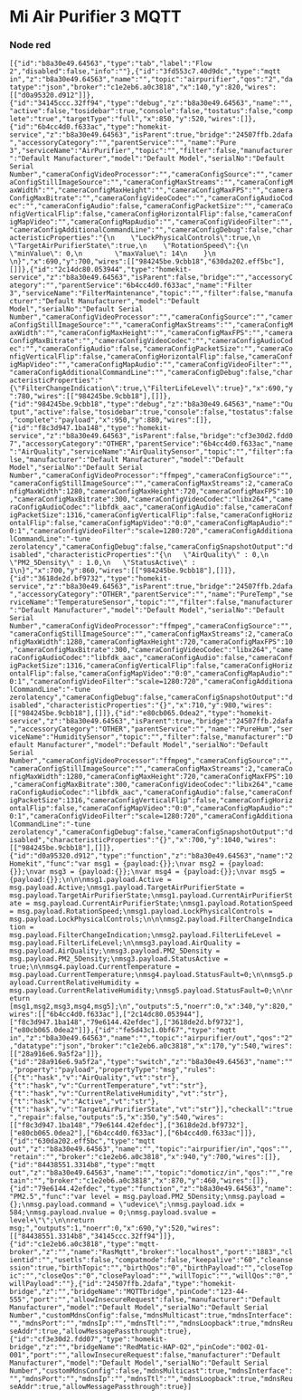 # Mi Air Purifier 3 MQTT 

### Node red

`[{"id":"b8a30e49.64563","type":"tab","label":"Flow 2","disabled":false,"info":""},{"id":"3fd553c7.40d9dc","type":"mqtt in","z":"b8a30e49.64563","name":"","topic":"airpurifier","qos":"2","datatype":"json","broker":"c1e2eb6.a0c3818","x":140,"y":820,"wires":[["d0a95320.d912"]]},{"id":"34145ccc.32ff94","type":"debug","z":"b8a30e49.64563","name":"","active":false,"tosidebar":true,"console":false,"tostatus":false,"complete":"true","targetType":"full","x":850,"y":520,"wires":[]},{"id":"6b4cc4d0.f633ac","type":"homekit-service","z":"b8a30e49.64563","isParent":true,"bridge":"24507ffb.2dafa","accessoryCategory":"","parentService":"","name":"Pure 3","serviceName":"AirPurifier","topic":"","filter":false,"manufacturer":"Default Manufacturer","model":"Default Model","serialNo":"Default Serial Number","cameraConfigVideoProcessor":"","cameraConfigSource":"","cameraConfigStillImageSource":"","cameraConfigMaxStreams":"","cameraConfigMaxWidth":"","cameraConfigMaxHeight":"","cameraConfigMaxFPS":"","cameraConfigMaxBitrate":"","cameraConfigVideoCodec":"","cameraConfigAudioCodec":"","cameraConfigAudio":false,"cameraConfigPacketSize":"","cameraConfigVerticalFlip":false,"cameraConfigHorizontalFlip":false,"cameraConfigMapVideo":"","cameraConfigMapAudio":"","cameraConfigVideoFilter":"","cameraConfigAdditionalCommandLine":"","cameraConfigDebug":false,"characteristicProperties":"{\n    \"LockPhysicalControls\":true,\n    \"TargetAirPurifierState\":true,\n    \"RotationSpeed\":{\n        \"minValue\": 0,\n        \"maxValue\": 14\n    }\n    \n}","x":690,"y":700,"wires":[["984245be.9cbb18","630da202.eff5bc"],[]]},{"id":"2c14dc80.053944","type":"homekit-service","z":"b8a30e49.64563","isParent":false,"bridge":"","accessoryCategory":"","parentService":"6b4cc4d0.f633ac","name":"Filter 3","serviceName":"FilterMaintenance","topic":"","filter":false,"manufacturer":"Default Manufacturer","model":"Default Model","serialNo":"Default Serial Number","cameraConfigVideoProcessor":"","cameraConfigSource":"","cameraConfigStillImageSource":"","cameraConfigMaxStreams":"","cameraConfigMaxWidth":"","cameraConfigMaxHeight":"","cameraConfigMaxFPS":"","cameraConfigMaxBitrate":"","cameraConfigVideoCodec":"","cameraConfigAudioCodec":"","cameraConfigAudio":false,"cameraConfigPacketSize":"","cameraConfigVerticalFlip":false,"cameraConfigHorizontalFlip":false,"cameraConfigMapVideo":"","cameraConfigMapAudio":"","cameraConfigVideoFilter":"","cameraConfigAdditionalCommandLine":"","cameraConfigDebug":false,"characteristicProperties":"{\"FilterChangeIndication\":true,\"FilterLifeLevel\":true}","x":690,"y":780,"wires":[["984245be.9cbb18"],[]]},{"id":"984245be.9cbb18","type":"debug","z":"b8a30e49.64563","name":"Output","active":false,"tosidebar":true,"console":false,"tostatus":false,"complete":"payload","x":950,"y":880,"wires":[]},{"id":"f8c3d947.1ba148","type":"homekit-service","z":"b8a30e49.64563","isParent":false,"bridge":"cf3e30d2.fdd07","accessoryCategory":"OTHER","parentService":"6b4cc4d0.f633ac","name":"AirQuality","serviceName":"AirQualitySensor","topic":"","filter":false,"manufacturer":"Default Manufacturer","model":"Default Model","serialNo":"Default Serial Number","cameraConfigVideoProcessor":"ffmpeg","cameraConfigSource":"","cameraConfigStillImageSource":"","cameraConfigMaxStreams":2,"cameraConfigMaxWidth":1280,"cameraConfigMaxHeight":720,"cameraConfigMaxFPS":10,"cameraConfigMaxBitrate":300,"cameraConfigVideoCodec":"libx264","cameraConfigAudioCodec":"libfdk_aac","cameraConfigAudio":false,"cameraConfigPacketSize":1316,"cameraConfigVerticalFlip":false,"cameraConfigHorizontalFlip":false,"cameraConfigMapVideo":"0:0","cameraConfigMapAudio":"0:1","cameraConfigVideoFilter":"scale=1280:720","cameraConfigAdditionalCommandLine":"-tune zerolatency","cameraConfigDebug":false,"cameraConfigSnapshotOutput":"disabled","characteristicProperties":"{\n   \"AirQuality\" : 0,\n   \"PM2_5Density\" : 1.0,\n   \"StatusActive\" : 1\n}","x":700,"y":860,"wires":[["984245be.9cbb18"],[]]},{"id":"3618de2d.bf9732","type":"homekit-service","z":"b8a30e49.64563","isParent":true,"bridge":"24507ffb.2dafa","accessoryCategory":"OTHER","parentService":"","name":"PureTemp","serviceName":"TemperatureSensor","topic":"","filter":false,"manufacturer":"Default Manufacturer","model":"Default Model","serialNo":"Default Serial Number","cameraConfigVideoProcessor":"ffmpeg","cameraConfigSource":"","cameraConfigStillImageSource":"","cameraConfigMaxStreams":2,"cameraConfigMaxWidth":1280,"cameraConfigMaxHeight":720,"cameraConfigMaxFPS":10,"cameraConfigMaxBitrate":300,"cameraConfigVideoCodec":"libx264","cameraConfigAudioCodec":"libfdk_aac","cameraConfigAudio":false,"cameraConfigPacketSize":1316,"cameraConfigVerticalFlip":false,"cameraConfigHorizontalFlip":false,"cameraConfigMapVideo":"0:0","cameraConfigMapAudio":"0:1","cameraConfigVideoFilter":"scale=1280:720","cameraConfigAdditionalCommandLine":"-tune zerolatency","cameraConfigDebug":false,"cameraConfigSnapshotOutput":"disabled","characteristicProperties":"{}","x":710,"y":980,"wires":[["984245be.9cbb18"],[]]},{"id":"e80cb065.0dea2","type":"homekit-service","z":"b8a30e49.64563","isParent":true,"bridge":"24507ffb.2dafa","accessoryCategory":"OTHER","parentService":"","name":"PureHum","serviceName":"HumiditySensor","topic":"","filter":false,"manufacturer":"Default Manufacturer","model":"Default Model","serialNo":"Default Serial Number","cameraConfigVideoProcessor":"ffmpeg","cameraConfigSource":"","cameraConfigStillImageSource":"","cameraConfigMaxStreams":2,"cameraConfigMaxWidth":1280,"cameraConfigMaxHeight":720,"cameraConfigMaxFPS":10,"cameraConfigMaxBitrate":300,"cameraConfigVideoCodec":"libx264","cameraConfigAudioCodec":"libfdk_aac","cameraConfigAudio":false,"cameraConfigPacketSize":1316,"cameraConfigVerticalFlip":false,"cameraConfigHorizontalFlip":false,"cameraConfigMapVideo":"0:0","cameraConfigMapAudio":"0:1","cameraConfigVideoFilter":"scale=1280:720","cameraConfigAdditionalCommandLine":"-tune zerolatency","cameraConfigDebug":false,"cameraConfigSnapshotOutput":"disabled","characteristicProperties":"{}","x":700,"y":1040,"wires":[["984245be.9cbb18"],[]]},{"id":"d0a95320.d912","type":"function","z":"b8a30e49.64563","name":"2Homekit","func":"var msg1 = {payload:{}};\nvar msg2 = {payload:{}};\nvar msg3 = {payload:{}};\nvar msg4 = {payload:{}};\nvar msg5 = {payload:{}};\n\n\nmsg1.payload.Active = msg.payload.Active;\nmsg1.payload.TargetAirPurifierState = msg.payload.TargetAirPurifierState;\nmsg1.payload.CurrentAirPurifierState = msg.payload.CurrentAirPurifierState;\nmsg1.payload.RotationSpeed = msg.payload.RotationSpeed;\nmsg1.payload.LockPhysicalControls = msg.payload.LockPhysicalControls;\n\n\nmsg2.payload.FilterChangeIndication = msg.payload.FilterChangeIndication;\nmsg2.payload.FilterLifeLevel = msg.payload.FilterLifeLevel;\n\nmsg3.payload.AirQuality = msg.payload.AirQuality;\nmsg3.payload.PM2_5Density = msg.payload.PM2_5Density;\nmsg3.payload.StatusActive = true;\n\nmsg4.payload.CurrentTemperature = msg.payload.CurrentTemperature;\nmsg4.payload.StatusFault=0;\n\nmsg5.payload.CurrentRelativeHumidity = msg.payload.CurrentRelativeHumidity;\nmsg5.payload.StatusFault=0;\n\nreturn [msg1,msg2,msg3,msg4,msg5];\n","outputs":5,"noerr":0,"x":340,"y":820,"wires":[["6b4cc4d0.f633ac"],["2c14dc80.053944"],["f8c3d947.1ba148","79e6144.42efdec"],["3618de2d.bf9732"],["e80cb065.0dea2"]]},{"id":"fe5d43c1.0bf67","type":"mqtt in","z":"b8a30e49.64563","name":"","topic":"airpurifier/out","qos":"2","datatype":"json","broker":"c1e2eb6.a0c3818","x":170,"y":540,"wires":[["28a916e6.9a5f2a"]]},{"id":"28a916e6.9a5f2a","type":"switch","z":"b8a30e49.64563","name":"","property":"payload","propertyType":"msg","rules":[{"t":"hask","v":"AirQuality","vt":"str"},{"t":"hask","v":"CurrentTemperature","vt":"str"},{"t":"hask","v":"CurrentRelativeHumidity","vt":"str"},{"t":"hask","v":"Active","vt":"str"},{"t":"hask","v":"TargetAirPurifierState","vt":"str"}],"checkall":"true","repair":false,"outputs":5,"x":350,"y":540,"wires":[["f8c3d947.1ba148","79e6144.42efdec"],["3618de2d.bf9732"],["e80cb065.0dea2"],["6b4cc4d0.f633ac"],["6b4cc4d0.f633ac"]]},{"id":"630da202.eff5bc","type":"mqtt out","z":"b8a30e49.64563","name":"","topic":"airpurifier/in","qos":"","retain":"","broker":"c1e2eb6.a0c3818","x":940,"y":700,"wires":[]},{"id":"84438551.3314b8","type":"mqtt out","z":"b8a30e49.64563","name":"","topic":"domoticz/in","qos":"","retain":"","broker":"c1e2eb6.a0c3818","x":870,"y":460,"wires":[]},{"id":"79e6144.42efdec","type":"function","z":"b8a30e49.64563","name":"PM2.5","func":"var level = msg.payload.PM2_5Density;\nmsg.payload = {};\nmsg.payload.command = \"udevice\";\nmsg.payload.idx = 584;\nmsg.payload.nvalue = 0;\nmsg.payload.svalue = level+\"\";\n\nreturn msg;","outputs":1,"noerr":0,"x":690,"y":520,"wires":[["84438551.3314b8","34145ccc.32ff94"]]},{"id":"c1e2eb6.a0c3818","type":"mqtt-broker","z":"","name":"RasMqtt","broker":"localhost","port":"1883","clientid":"","usetls":false,"compatmode":false,"keepalive":"60","cleansession":true,"birthTopic":"","birthQos":"0","birthPayload":"","closeTopic":"","closeQos":"0","closePayload":"","willTopic":"","willQos":"0","willPayload":""},{"id":"24507ffb.2dafa","type":"homekit-bridge","z":"","bridgeName":"MQTTbridge","pinCode":"123-44-555","port":"","allowInsecureRequest":false,"manufacturer":"Default Manufacturer","model":"Default Model","serialNo":"Default Serial Number","customMdnsConfig":false,"mdnsMulticast":true,"mdnsInterface":"","mdnsPort":"","mdnsIp":"","mdnsTtl":"","mdnsLoopback":true,"mdnsReuseAddr":true,"allowMessagePassthrough":true},{"id":"cf3e30d2.fdd07","type":"homekit-bridge","z":"","bridgeName":"RedMatic-HAP-02","pinCode":"002-01-001","port":"","allowInsecureRequest":false,"manufacturer":"Default Manufacturer","model":"Default Model","serialNo":"Default Serial Number","customMdnsConfig":false,"mdnsMulticast":true,"mdnsInterface":"","mdnsPort":"","mdnsIp":"","mdnsTtl":"","mdnsLoopback":true,"mdnsReuseAddr":true,"allowMessagePassthrough":true}]`

